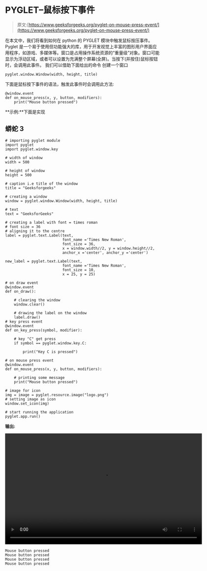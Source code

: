 # PYGLET–鼠标按下事件

> 原文:[https://www.geeksforgeeks.org/pyglet-on-mouse-press-event/](https://www.geeksforgeeks.org/pyglet-on-mouse-press-event/)

在本文中，我们将看到如何在 python 的 PYGLET 模块中触发鼠标按压事件。Pyglet 是一个易于使用但功能强大的库，用于开发视觉上丰富的图形用户界面应用程序，如游戏、多媒体等。窗口是占用操作系统资源的“重量级”对象。窗口可能显示为浮动区域，或者可以设置为充满整个屏幕(全屏)。当按下(并按住)鼠标按钮时，会调用此事件。
我们可以借助下面给出的命令
创建一个窗口

```
pyglet.window.Window(width, height, title)
```

下面是鼠标按下事件的语法，触发此事件时会调用此方法:

```
@window.event       
def on_mouse_press(x, y, button, modifiers):
    print("Mouse button pressed")
```

**示例:**下面是实现

## 蟒蛇 3

```
# importing pyglet module
import pyglet
import pyglet.window.key

# width of window
width = 500

# height of window
height = 500

# caption i.e title of the window
title = "Geeksforgeeks"

# creating a window
window = pyglet.window.Window(width, height, title)

# text
text = "GeeksforGeeks"

# creating a label with font = times roman
# font size = 36
# aligning it to the centre
label = pyglet.text.Label(text,
                          font_name ='Times New Roman',
                          font_size = 36,
                          x = window.width//2, y = window.height//2,
                          anchor_x ='center', anchor_y ='center')

new_label = pyglet.text.Label(text,
                          font_name ='Times New Roman',
                          font_size = 10,
                          x = 25, y = 25)

# on draw event
@window.event
def on_draw():   

    # clearing the window
    window.clear()

    # drawing the label on the window
    label.draw()  
# key press event   
@window.event
def on_key_press(symbol, modifier):

    # key "C" get press
    if symbol == pyglet.window.key.C:

        print("Key C is pressed")

# on mouse press event
@window.event
def on_mouse_press(x, y, button, modifiers):

    # printing some message
    print("Mouse button pressed")

# image for icon
img = image = pyglet.resource.image("logo.png")
# setting image as icon
window.set_icon(img)

# start running the application
pyglet.app.run()
```

**输出:**

<video class="wp-video-shortcode" id="video-481531-1" width="640" height="360" preload="metadata" controls=""><source type="video/mp4" src="https://media.geeksforgeeks.org/wp-content/uploads/20200906043623/Geeksforgeeks-2020-09-06-04-35-55.mp4?_=1">[https://media.geeksforgeeks.org/wp-content/uploads/20200906043623/Geeksforgeeks-2020-09-06-04-35-55.mp4](https://media.geeksforgeeks.org/wp-content/uploads/20200906043623/Geeksforgeeks-2020-09-06-04-35-55.mp4)</video>

```
Mouse button pressed
Mouse button pressed
Mouse button pressed
Mouse button pressed
```